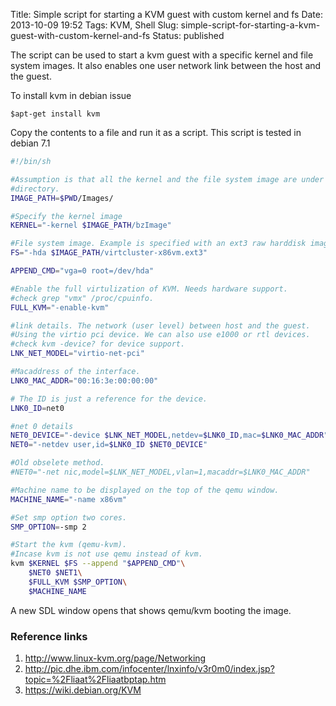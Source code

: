 Title: Simple script for starting a KVM guest with custom kernel and fs
Date: 2013-10-09 19:52
Tags: KVM, Shell
Slug: simple-script-for-starting-a-kvm-guest-with-custom-kernel-and-fs
Status: published

The script can be used to start a kvm guest with a specific kernel and file
system images. It also enables one user network link between the host and
the guest.

To install kvm in debian issue

    $apt-get install kvm

Copy the contents to a file and run it as a script.
This script is tested in debian 7.1

```bash
#!/bin/sh

#Assumption is that all the kernel and the file system image are under this
#directory.
IMAGE_PATH=$PWD/Images/

#Specify the kernel image
KERNEL="-kernel $IMAGE_PATH/bzImage"

#File system image. Example is specified with an ext3 raw harddisk image.
FS="-hda $IMAGE_PATH/virtcluster-x86vm.ext3"

APPEND_CMD="vga=0 root=/dev/hda"

#Enable the full virtulization of KVM. Needs hardware support.
#check grep "vmx" /proc/cpuinfo.
FULL_KVM="-enable-kvm"

#link details. The network (user level) between host and the guest.
#Using the virtio pci device. We can also use e1000 or rtl devices.
#check kvm -device? for device support.
LNK_NET_MODEL="virtio-net-pci"

#Macaddress of the interface.
LNK0_MAC_ADDR="00:16:3e:00:00:00"

# The ID is just a reference for the device.
LNK0_ID=net0

#net 0 details
NET0_DEVICE="-device $LNK_NET_MODEL,netdev=$LNK0_ID,mac=$LNK0_MAC_ADDR"
NET0="-netdev user,id=$LNK0_ID $NET0_DEVICE"

#Old obselete method.
#NET0="-net nic,model=$LNK_NET_MODEL,vlan=1,macaddr=$LNK0_MAC_ADDR"

#Machine name to be displayed on the top of the qemu window.
MACHINE_NAME="-name x86vm"

#Set smp option two cores.
SMP_OPTION=-smp 2

#Start the kvm (qemu-kvm).
#Incase kvm is not use qemu instead of kvm.
kvm $KERNEL $FS --append "$APPEND_CMD"\
    $NET0 $NET1\
    $FULL_KVM $SMP_OPTION\
    $MACHINE_NAME
```

A new SDL window opens that shows qemu/kvm booting the image.

### Reference links

1.  <http://www.linux-kvm.org/page/Networking>
2.  <http://pic.dhe.ibm.com/infocenter/lnxinfo/v3r0m0/index.jsp?topic=%2Fliaat%2Fliaatbptap.htm>
3.  <https://wiki.debian.org/KVM>

